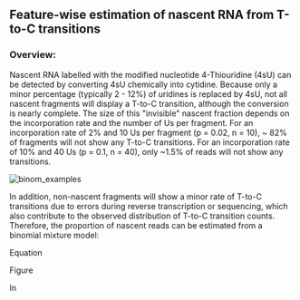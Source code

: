 ## Feature-wise estimation of nascent RNA from T-to-C transitions

### Overview:
Nascent RNA labelled with the modified nucleotide 4-Thiouridine (4sU) can be detected by converting 4sU chemically into cytidine. Because only a minor percentage (typically 2 - 12%) of uridines is replaced by 4sU, not all nascent fragments will display a T-to-C transition, although the conversion is nearly complete. The size of this "invisible" nascent fraction depends on the incorporation rate and the number of Us per fragment. For an incorporation rate of 2% and 10 Us per fragment (p = 0.02, n = 10), ~ 82% of fragments will not show any T-to-C transitions. For an incorporation rate of 10% and 40 Us (p = 0.1, n = 40), only ~1.5% of reads will not show any transitions.

![binom_examples](https://user-images.githubusercontent.com/37538623/234318350-7fc65b2b-6075-4c68-85bd-00a0c45fcc16.png)

In addition, non-nascent fragments will show a minor rate of T-to-C transitions due to errors during reverse transcription or sequencing, which also contribute to the observed distribution of T-to-C transition counts. Therefore, the proportion of nascent reads can be estimated from a binomial mixture model:

Equation

Figure

In <Title of mansucript> (ref.), we estimated these parameters separately for intronic and spliced fragments as well as for regulatory groups of genes.  

## Steps
> Alignment to the genome using STAR (ref)
> Identification of SNPs (from an external set of sequences; theoretically, this can be achieved from the same data, because SNPs should lead to a much higher T-to-C transition rate than 4sU incorporation)
> Removal of reads that overlap putative SNPs
> Identification and annotation of intronic and exon-exon junction reads with featureCounts (ref)
> Feature-wise counting of T-to-C transitions (i.e. at the gene-level)
> Estimation of parameters (transition probability and proportion of nascent reads, background transition rate within non-nascent reads) for groups of genes using non-linear regression in R 

## Tools
In <Title of mansucript> (ref.), we used the following tools:
> STAR v2.5.3a
> samtools v???
> featureCounts v???
> R v4.0.5
